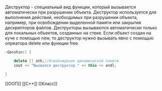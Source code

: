 Деструктор - специальный вид функции, который вызывается автоматически при разрушении объекта. Деструктор используется для выполнения действий, необходимых при разрушении объекта, например,  при освобождении выделенной памяти или закрытия дескрипторов файлов.
Деструкторы вызываются автоматически только для локальных объектов, созданных на стеке. Если объект создан на куче с помощью new, то деструктор нужно вызывать явно с помощью опреатора delete или функции free.
```c++
~Genshin() {

	delete [] atk;//Освобождение динамической памяти
	cout << "Вызвался деструктор " << this << endl;

}
```
[[ООП]] [[C++]] [[Класс]]